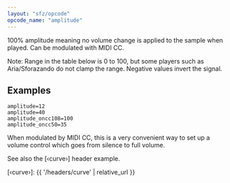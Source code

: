 ```yaml
---
layout: "sfz/opcode"
opcode_name: "amplitude"
---
```

100% amplitude meaning no volume change is applied to the sample when played.
Can be modulated with MIDI CC.

Note: Range in the table below is 0 to 100, but some players such as
Aria/Sforazando do not clamp the range.  Negative values invert the signal.

## Examples

```
amplitude=12
amplitude=40
amplitude_oncc108=100
amplitude_oncc50=35
```

When modulated by MIDI CC, this is a very convenient way to set up a volume
control which goes from silence to full volume.

See also the [‹curve›] header example.


[‹curve›]: {{ '/headers/curve' | relative_url }}

